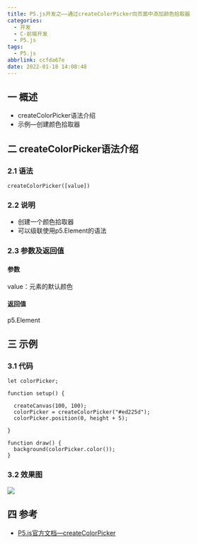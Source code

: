 ```yaml
---
title: P5.js开发之——通过createColorPicker向页面中添加颜色拾取器
categories:
  - 开发
  - C-前端开发
  - P5.js
tags:
  - P5.js
abbrlink: ccfda67e
date: 2022-01-18 14:08:48
---
```

## 一 概述

* createColorPicker语法介绍
* 示例—创建颜色拾取器

<!--more-->

## 二 createColorPicker语法介绍

### 2.1 语法

```
createColorPicker([value])
```

### 2.2 说明

* 创建一个颜色拾取器
* 可以级联使用p5.Element的语法

### 2.3 参数及返回值

#### 参数

value：元素的默认颜色

#### 返回值

p5.Element

## 三 示例


### 3.1 代码

```
let colorPicker;

function setup() {

  createCanvas(100, 100);
  colorPicker = createColorPicker("#ed225d");
  colorPicker.position(0, height + 5);

}

function draw() {
  background(colorPicker.color());
}
```

### 3.2 效果图

![][1]

## 四 参考
* [P5.js官方文档—createColorPicker](https://p5js.org/zh-Hans/reference/#/p5/createColorPicker)


[1]:https://raw.githubusercontent.com/PGzxc/CDN/master/blog-p5js/p5js-createColorPicker-sample1.gif